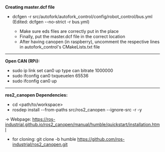 **Creating master.dcf file**
- dcfgen -r src/autofork/autofork_control/config/robot_control/bus.yml (Edited: dcfgen --no-strict -r bus.yml)

    - Make sure eds files are correctly put in the place
    - Finally, put the master.dcf file in the correct location
    - After having canopen (in raspberry), uncomment the respective lines in autofork_control's CMakeLists.txt file

----------------------------------------------------------------------------

**Open CAN (RPi):**
- sudo ip link set can0 up type can bitrate 1000000
- sudo ifconfig can0 txqueuelen 65536
- sudo ifconfig can0 up

----------------------------------------------------------------------------

**ros2_canopen Dependencies:**
- cd <path/to/workspace>
- rosdep install --from-paths src/ros2_canopen --ignore-src -r -y

-> Webpage: https://ros-industrial.github.io/ros2_canopen/manual/humble/quickstart/installation.html

- for cloning: git clone -b humble https://github.com/ros-industrial/ros2_canopen.git
